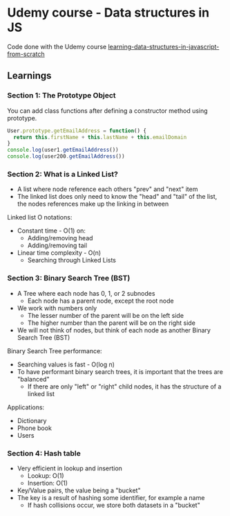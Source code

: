 # Udemy course - Data structures in JS

Code done with the Udemy course [learning-data-structures-in-javascript-from-scratch](https://www.udemy.com/course/learning-data-structures-in-javascript-from-scratch)

## Learnings

### Section 1: The Prototype Object

You can add class functions after defining a constructor method using prototype.

```javascript
User.prototype.getEmailAddress = function() {
  return this.firstName + this.lastName + this.emailDomain
}
console.log(user1.getEmailAddress())
console.log(user200.getEmailAddress())
```

### Section 2: What is a Linked List?

- A list where node reference each others "prev" and "next" item
- The linked list does only need to know the "head" and "tail" of the list, the nodes references make up the linking in between

Linked list O notations:

- Constant time - O(1) on:
  - Adding/removing head
  - Adding/removing tail
- Linear time complexity - O(n)
  - Searching through Linked Lists

### Section 3: Binary Search Tree (BST)

- A Tree where each node has 0, 1, or 2 subnodes
  - Each node has a parent node, except the root node
- We work with numbers only
  - The lesser number of the parent will be on the left side
  - The higher number than the parent will be on the right side
- We will not think of nodes, but think of each node as another Binary Search Tree (BST)

Binary Search Tree performance:

- Searching values is fast - O(log n)
- To have performant binary search trees, it is important that the trees are "balanced"
  - If there are only "left" or "right" child nodes, it has the structure of a linked list

Applications:

- Dictionary
- Phone book
- Users

### Section 4: Hash table

- Very efficient in lookup and insertion
  - Lookup: O(1)
  - Insertion: O(1)
- Key/Value pairs, the value being a "bucket"
- The key is a result of hashing some identifier, for example a name
  - If hash collisions occur, we store both datasets in a "bucket"

